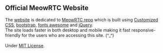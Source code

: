 ## Official MeowRTC Website

The <a href="http://meowrtc.geekresearchlab.net/">website</a> is dedicated to <a href="https://github.com/ashumeow/MeowRTC">MeowRTC repo</a> which is built using 
<a href="https://github.com/ashumeow/MeowRTC-Website/blob/master/meowrtc.css">Customized CSS</a>,
 <a href="https://github.com/twbs/bootstrap">bootstrap</a>,
 <a href="https://github.com/FortAwesome/Font-Awesome">fonts awesome</a> and
 <a href="https://github.com/jquery/jquery">jQuery</a>. <br>
 The site loads faster in both desktop and mobile making it fast responsive-friendly for the users who are accessing this site.
  (^_^)
<br><br>
Under <a href="https://github.com/ashumeow/MeowRTC-Website/blob/master/LICENSE">MIT License</a>.
